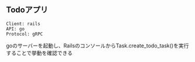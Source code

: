 ## Todoアプリ
```
Client: rails
API: go
Protocol: gRPC
```

goのサーバーを起動し、RailsのコンソールからTask.create_todo_task()を実行することで挙動を確認できる